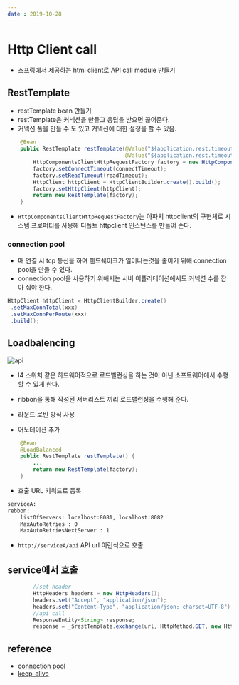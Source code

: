 ```yaml
---
date : 2019-10-28
---
```

# Http Client call

- 스프링에서 제공하는 html client로 API call module 만들기

## RestTemplate

- restTemplate bean 만들기
- restTemplate은 커넥션을 만들고 응답을 받으면 끊어준다.
- 커넥션 풀을 만들 수 도 있고 커넥션에 대한 설정을 할 수 있음.


```java
    @Bean
    public RestTemplate restTemplate(@Value("${application.rest.timeout.read}") Integer readTimeout,
                                     @Value("${application.rest.timeout.connect}") Integer connectTimeout) {
        HttpComponentsClientHttpRequestFactory factory = new HttpComponentsClientHttpRequestFactory();
        factory.setConnectTimeout(connectTimeout);
        factory.setReadTimeout(readTimeout);
        HttpClient httpClient = HttpClientBuilder.create().build();
        factory.setHttpClient(httpClient);
        return new RestTemplate(factory);
    }
```

- `HttpComponentsClientHttpRequestFactory`는 아파치 httpclient의 구현체로 시스템 프로퍼티를 사용해 디폴트 httpclient 인스턴스를 만들어 준다.

### connection pool

- 매 연결 시 tcp 통신을 하며 핸드쉐이크가 일어나는것을 줄이기 위해 connection pool을 만들 수 있다.
- connection pool을 사용하기 위해서는 서버 어플리테이션에서도 커넥션 수를 잡아 줘야 한다.

```java
HttpClient httpClient = HttpClientBuilder.create()
 .setMaxConnTotal(xxx)
 .setMaxConnPerRoute(xxx)
 .build();
```

## Loadbalencing
![api](~@assets/img/java/api.png)

- l4 스위치 같은 하드웨어적으로 로드벨런싱을 하는 것이 아닌 소프트웨어에서 수행할 수 있게 한다.
- ribbon을 통해 작성된 서버리스트 끼리 로드밸런싱을 수행해 준다.
- 라운드 로빈 방식 사용

- 어노테이션 추가

```java
    @Bean
    @LoadBalanced
    public RestTemplate restTemplate() {
        ...
        return new RestTemplate(factory);
    }
```

- 호출 URL 키워드로 등록

```xml
serviceA:
rebbon:
    listOfServers: localhost:8081, localhost:8082
    MaxAutoRetries : 0
    MaxAutoRetriesNextServer : 1
```

- `http://serviceA/api` API url 이런식으로 호출

## service에서 호출

```java
        //set header
        HttpHeaders headers = new HttpHeaders();
        headers.set("Accept", "application/json");
        headers.set("Content-Type", "application/json; charset=UTF-8");
        //api call
        ResponseEntity<String> response;
        response = _$restTemplate.exchange(url, HttpMethod.GET, new HttpEntity<String>(headers), String.class);
```

## reference
- [connection pool](https://multifrontgarden.tistory.com/249)
- [keep-alive](https://b.pungjoo.com/entry/HTTP-11-Keep-Alive-%EA%B8%B0%EB%8A%A5%EC%97%90-%EB%8C%80%ED%95%B4)
